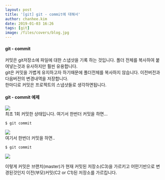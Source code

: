 ```yaml
---
layout: post
title: '[git] git - commit에 대해서'
author: chanhee.kim
date: 2019-01-03 16:26
tags: [git]
image: /files/covers/blog.jpg
---
```


#### git - commit

커밋은 git저장소에 파일에 대한 스냅샷을 기록 하는 것입니다.  폴더 전체를 복사하여 붙여넣는것과 유사하지만
훨씬 유용합니다.
<br>
git은 커밋을 가볍게 유지하고자 하기때문에 폴더전체를 복사하지 않습니다. 이전버전과 다음버전의 변경내역을 저장합니다.
<br>
한마디로 커밋은 프로젝트의 스냅샷들로 생각하면됩니다.

#### git - commit 예제

<img src="{{ site.baseurl }}/assets/images/git/commit1.PNG"><br>
최초 1회 커밋한 상태입니다. 여기서 한번더 커밋을 하면...
``` linux
$ git commit
```
<img src="{{ site.baseurl }}/assets/images/git/commit2.PNG"><br>
여기서 한번더 커밋을 하면..
``` linux
$ git commit
```
<img src="{{ site.baseurl }}/assets/images/git/commit3.PNG"><br>

이렇게 커밋은 브랜치(master)가 현재 커밋된 저장소(C3)을 가르키고 어떤기반으로 변경된것인지 이전(부모)커밋(C2 or C1)된 저장소를 가르킵니다.
